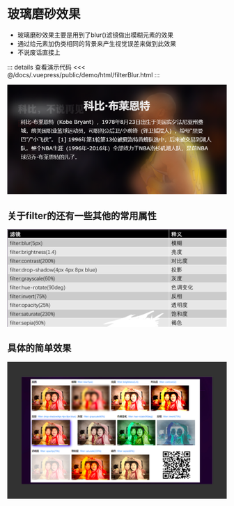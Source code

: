 # 玻璃磨砂效果

* 玻璃磨砂效果主要是用到了blur()滤镜做出模糊元素的效果
* 通过给元素加伪类相同的背景来产生视觉误差来做到此效果
* 不说废话直接上

::: details 查看演示代码
<<< @/docs/.vuepress/public/demo/html/filterBlur.html
:::

![效果图](../.vuepress/public/img/kobe.jpg)

## 关于filter的还有一些其他的常用属性

![效果图](../.vuepress/public/img/filter.jpg)

## 具体的简单效果

![效果图](../.vuepress/public/img/filter1.jpg)

<back-to-top />

<gitask />